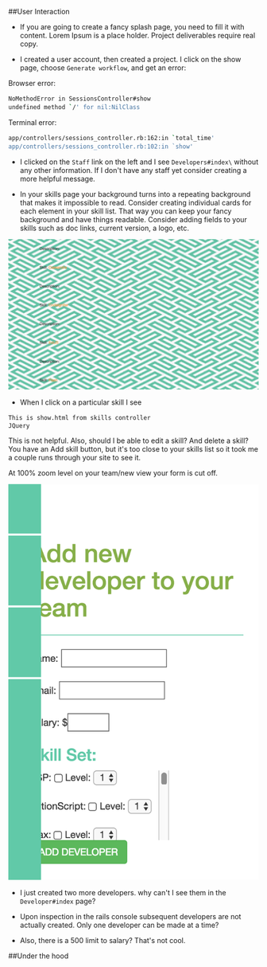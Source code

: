 ##User Interaction

- If you are going to create a fancy splash page, you need to fill it with content. Lorem Ipsum is a place holder.  Project deliverables require real copy.

- I created a user account, then created a project. I click on the show page, choose `Generate workflow`, and get an error:

Browser error:

```bash
NoMethodError in SessionsController#show
undefined method `/' for nil:NilClass
```

Terminal error:

```bash
app/controllers/sessions_controller.rb:162:in `total_time'
app/controllers/sessions_controller.rb:102:in `show'
```

- I clicked on the `Staff` link on the left and I see  `Developers#index\` without any other information. If I don't have any staff yet consider creating a more helpful message.

- In your skills page your background turns into a repeating background that makes it impossible to read. Consider creating individual cards for each element in your skill list.  That way you can keep your fancy background and have things readable.  Consider adding fields to your skills such as doc links, current version, a logo, etc.

![](/imgs/hiddentext.png)

- When I click on a particular skill I see

```
This is show.html from skills controller
JQuery
```

This is not helpful. Also, should I be able to edit a skill? And delete a skill?  You have an Add skill button, but it's too close to your skills list so it took me a couple runs through your site to see it.


At 100% zoom level on your team/new view your form is cut off.

![](/imgs/cantseeform.png)

- I just created two more developers. why can't I see them in the `Developer#index` page?

- Upon inspection in the rails console subsequent developers are not actually created. Only one developer can be made at a time?

- Also, there is a 500 limit to salary? That's not cool.


##Under the hood
